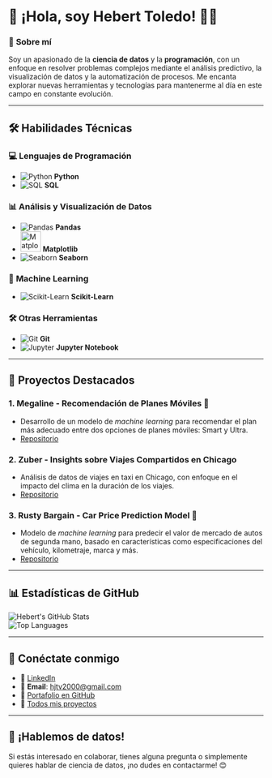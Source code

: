 # 👋 ¡Hola, soy **Hebert Toledo**! 👨‍💻

### 🌟 **Sobre mí**
Soy un apasionado de la **ciencia de datos** y la **programación**, con un enfoque en resolver problemas complejos mediante el análisis predictivo, la visualización de datos y la automatización de procesos. Me encanta explorar nuevas herramientas y tecnologías para mantenerme al día en este campo en constante evolución.

---

## 🛠️ **Habilidades Técnicas**

### 💻 **Lenguajes de Programación**
- ![Python](https://img.icons8.com/color/48/000000/python.png) **Python**
- ![SQL](https://img.icons8.com/color/48/000000/sql.png) **SQL**

### 📊 **Análisis y Visualización de Datos**
- ![Pandas](https://img.icons8.com/color/48/000000/pandas.png) **Pandas**
- <img src="https://github.com/user-attachments/assets/257a8638-0bdc-43ea-a870-0164889d94e5" alt="Matplotlib" width="40"/> **Matplotlib**
- ![Seaborn](https://img.icons8.com/color/48/000000/seaborn.png) **Seaborn**

### 🤖 **Machine Learning**
- ![Scikit-Learn](https://img.icons8.com/color/48/000000/scikit-learn.png) **Scikit-Learn**

### 🛠️ **Otras Herramientas**
- ![Git](https://img.icons8.com/color/48/000000/git.png) **Git**
- ![Jupyter](https://img.icons8.com/color/48/000000/jupyter.png) **Jupyter Notebook**

---

## 🚀 **Proyectos Destacados**

### 1. **Megaline - Recomendación de Planes Móviles** 📡  
- Desarrollo de un modelo de *machine learning* para recomendar el plan más adecuado entre dos opciones de planes móviles: Smart y Ultra.  
- [Repositorio](https://github.com/HebertL-dev/Megaline_Recomendacion-de-Planes-Moviles)  


### 2. **Zuber - Insights sobre Viajes Compartidos en Chicago**  
- Análisis de datos de viajes en taxi en Chicago, con enfoque en el impacto del clima en la duración de los viajes.  
- [Repositorio](https://github.com/HebertL-dev/Zuber_Insights)


### 3. **Rusty Bargain - Car Price Prediction Model** 🚗  
- Modelo de *machine learning* para predecir el valor de mercado de autos de segunda mano, basado en características como especificaciones del vehículo, kilometraje, marca y más.  
- [Repositorio](https://github.com/HebertL-dev/RustyBargain)  


---

## 📊 **Estadísticas de GitHub**

![Hebert's GitHub Stats](https://github-readme-stats.vercel.app/api?username=HebertL-dev&show_icons=true&theme=default)  
![Top Languages](https://github-readme-stats.vercel.app/api/top-langs/?username=HebertL-dev&layout=compact&theme=default)

---

## 🔗 **Conéctate conmigo**

- 💼 [LinkedIn](https://www.linkedin.com/in/hebert-ds/)
- 📧 **Email**: [hjtv2000@gmail.com](mailto:hjtv2000@gmail.com)
- 📂 [Portafolio en GitHub](https://github.com/HebertL-dev)
- 🚀 [Todos mis proyectos](https://github.com/HebertL-dev?tab=repositories)

---

## 🌟 **¡Hablemos de datos!**
Si estás interesado en colaborar, tienes alguna pregunta o simplemente quieres hablar de ciencia de datos, ¡no dudes en contactarme! 😊
